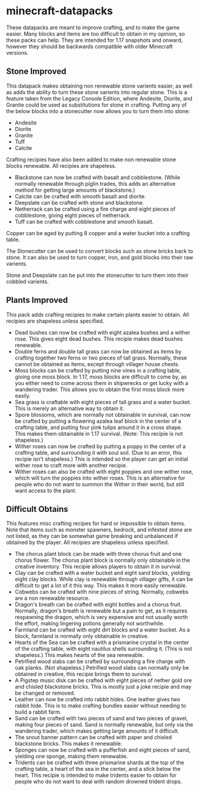 # minecraft-datapacks
These datapacks are meant to improve crafting, and to make the game easier. Many blocks and items are too difficult to obtain in my opinion, so these packs can help. They are intended for 1.17 snapshots and onward, however they should be backwards compatible with older Minecraft versions.

<h2>Stone Improved</h2>
This datapack makes obtaining non renewable stone varients easier, as well as adds the ability to turn these stone varients into regular stone. This is a feature taken from the Legacy Console Edition, where Andesite, Diorite, and Granite could be used as substitutions for stone in crafting. Putting any of the below blocks into a stonecutter now allows you to turn them into stone:

- Andesite
- Diorite
- Granite
- Tuff
- Calcite

Crafting recipies have also been added to make non renewable stone blocks renewable. All recipies are shapeless.

- Blackstone can now be crafted with basalt and cobblestone. (While normally renewable through piglin trades, this adds an alternative method for getting large amounts of blackstone.)
- Calcite can be crafted with smooth basalt and diorite.
- Deepslate can be crafted with stone and blackstone.
- Netherrack can be crafted using a fire charge and eight pieces of cobblestone, giving eight pieces of netherrack.
- Tuff can be crafted with cobblestone and smooth basalt.

Copper can be aged by putting 8 copper and a water bucket into a crafting table.

The Stonecutter can be used to convert blocks such as stone bricks back to stone. It can also be used to turn copper, iron, and gold blocks into their raw varients.

Stone and Deepslate can be put into the stonecutter to turn them into their cobbled varients.

<h2>Plants Improved</h2>
This pack adds crafting recipies to make certain plants easier to obtain. All recipies are shapeless unless specified.

- Dead bushes can now be crafted with eight azalea bushes and a wither rose. This gives eight dead bushes. This recipie makes dead bushes renewable.
- Double ferns and double tall grass can now be obtained as items by crafting together two ferns or two pieces of tall grass. Normally, these cannot be obtained as items, except through villager house chests.
- Moss blocks can be crafted by putting nine vines in a crafting table, giving one moss block. In 1.17, moss blocks are difficult to come by, as you either need to come across them in shipwrecks or get lucky with a wandering trader. This allows you to obtain the first moss block more easily.
- Sea grass is craftable with eight pieces of tall grass and a water bucket. This is merely an alternative way to obtain it.
- Spore blossoms, which are normally not obtainable in survival, can now be crafted by putting a flowering azalea leaf block in the center of a crafting table, and putting four pink tulips around it in a cross shape. This makes them obtainable in 1.17 survival. (Note: This recipie is not shapeless.)
- Wither roses can now be crafted by putting a poppy in the center of a crafting table, and surrounding it with soul soil. (Due to an error, this recipie isn't shapeless.) This is intended so the player can get an initial wither rose to craft more with another recipie.
- Wither roses can also be crafted with eight poppies and one wither rose, which will turn the poppies into wither roses. This is an alternative for people who do not want to summon the Wither in their world, but still want access to the plant.

<h2>Difficult Obtains</h2>
This features misc crafting recipes for hard or impossible to obtain items. Note that items such as monster spawners, bedrock, and infested stone are not listed, as they can be somewhat game breaking and unbalanced if obtained by the player. All recipies are shapeless unless specified.

- The chorus plant block can be made with three chorus fruit and one chorus flower. The chorus plant block is normally only obtainable in the creative inventory. This recipie allows players to obtain it in survival.
- Clay can be crafted with a water bucket and eight sand blocks, yielding eight clay blocks. While clay is renewable through villager gifts, it can be difficult to get a lot of it this way. This makes it more easily renewable.
- Cobwebs can be crafted with nine pieces of string. Normally, cobwebs are a non renewable resource.
- Dragon's breath can be crafted with eight bottles and a chorus fruit. Normally, dragon's breath is renewable but a pain to get, as it requires respawning the dragon, which is very expensive and not usually worth the effort, making lingering potions generally not worthwhile.
- Farmland can be crafted with eight dirt blocks and a water bucket. As a block, farmland is normally only obtainable in creative.
- Hearts of the Sea can be crafted with a prismarine crystal in the center of the crafting table, with eight nautilus shells surrounding it. (This is not shapeless.) This makes hearts of the sea renewable.
- Petrified wood slabs can be crafted by surrounding a fire charge with oak planks. (Not shapeless.) Petrified wood slabs can normally only be obtained in creative, this recipie brings them to survival.
- A Pigstep music disk can be crafted with eight pieces of nether gold ore and chisled blackstone bricks. This is mostly just a joke recipie and may be changed or removed.
- Leather can now be crafted into rabbit hides. One leather gives two rabbit hide. This is to make crafting bundles easier without needing to build a rabbit farm.
- Sand can be crafted with two pieces of sand and two pieces of gravel, making four pieces of sand. Sand is normally renewable, but only via the wandering trader, which makes getting large amounts of it difficult.
- The snout banner pattern can be crafted with paper and chisled blackstone bricks. This makes it renewable.
- Sponges can now be crafted with a pufferfish and eight pieces of sand, yielding one sponge, making them renewable.
- Tridents can be crafted with three prismarine shards at the top of the crafting table, a heart of the sea in the center, and a stick below the heart. This recipie is intended to make tridents easier to obtain for people who do not want to deal with random drowned trident drops.
